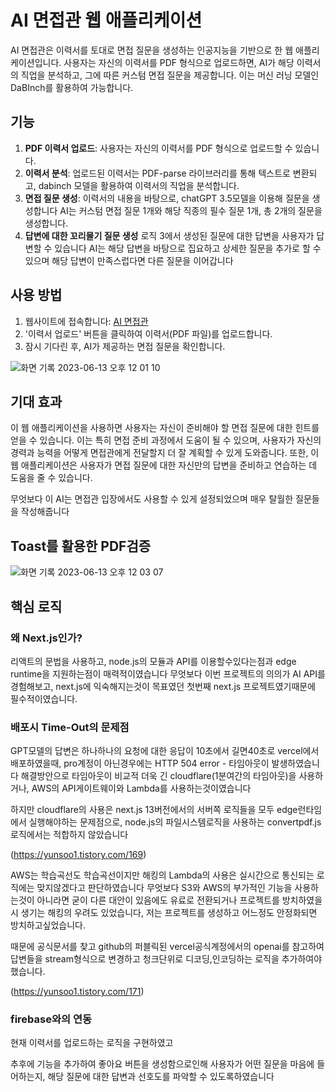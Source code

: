 # AI 면접관 웹 애플리케이션

AI 면접관은 이력서를 토대로 면접 질문을 생성하는 인공지능을 기반으로 한 웹 애플리케이션입니다. 사용자는 자신의 이력서를 PDF 형식으로 업로드하면, AI가 해당 이력서의 직업을 분석하고, 그에 따른 커스텀 면접 질문을 제공합니다. 이는 머신 러닝 모델인 DaBInch를 활용하여 가능합니다.

## 기능

1. **PDF 이력서 업로드**: 사용자는 자신의 이력서를 PDF 형식으로 업로드할 수 있습니다.
2. **이력서 분석**: 업로드된 이력서는 PDF-parse 라이브러리를 통해 텍스트로 변환되고,
   dabinch 모델을 활용하여 이력서의 직업을 분석합니다.
3. **면접 질문 생성**: 이력서의 내용을 바탕으로, chatGPT 3.5모델을 이용해 질문을 생성합니다
   AI는 커스텀 면접 질문 1개와 해당 직종의 필수 질문 1개, 총 2개의 질문을 생성합니다.
4. **답변에 대한 꼬리물기 질문 생성** 로직 3에서 생성된 질문에 대한 답변을 사용자가 답변할 수 있습니다
   AI는 해당 답변을 바탕으로 집요하고 상세한 질문을 추가로 할 수 있으며 해당 답변이 만족스럽다면 다른 질문을 이어갑니다

## 사용 방법

1. 웹사이트에 접속합니다: [AI 면접관](https://ai-interviewer-blond.vercel.app/)
2. '이력서 업로드' 버튼을 클릭하여 이력서(PDF 파일)를 업로드합니다.
3. 잠시 기다린 후, AI가 제공하는 면접 질문을 확인합니다.

![화면 기록 2023-06-13 오후 12 01 10](https://github.com/yunsoShin/next13portfolio/assets/91814941/3ade4a24-161c-47fb-8d35-b43192a53de3)

## 기대 효과

이 웹 애플리케이션을 사용하면 사용자는 자신이 준비해야 할 면접 질문에 대한 힌트를 얻을 수 있습니다.
이는 특히 면접 준비 과정에서 도움이 될 수 있으며, 사용자가 자신의 경력과 능력을 어떻게 면접관에게 전달할지 더 잘 계획할 수 있게 도와줍니다. 또한, 이 웹 애플리케이션은 사용자가 면접 질문에 대한 자신만의 답변을 준비하고 연습하는 데 도움을 줄 수 있습니다.

무엇보다 이 AI는 면접관 입장에서도 사용할 수 있게 설정되었으며 매우 탈월한 질문들을 작성해줍니다

## Toast를 활용한 PDF검증

![화면 기록 2023-06-13 오후 12 03 07](https://github.com/yunsoShin/next13portfolio/assets/91814941/e53d22bf-b585-4eae-9c2a-86000eda7b2f)

## 핵심 로직

### 왜 Next.js인가?

리액트의 문법을 사용하고, node.js의 모듈과 API를 이용할수있다는점과 edge runtime을 지원하는점이 매력적이였습니다
무엇보다 이번 프로젝트의 의의가 AI API를 경험해보고, next.js에 익숙해지는것이 목표였던 첫번째
next.js 프로젝트였기때문에 필수적이였습니다.

### 배포시 Time-Out의 문제점

GPT모델의 답변은 하나하나의 요청에 대한 응답이 10초에서 길면40초로
vercel에서 배포하였을때, pro계정이 아닌경우에는 HTTP 504 error - 타임아웃이 발생하였습니다
해결방안으로 타임아웃이 비교적 더욱 긴 cloudflare(1분여간의 타임아웃)을 사용하거나,
AWS의 API게이트웨이와 Lambda를 사용하는것이였습니다

하지만 cloudflare의 사용은 next.js 13버전에서의 서버쪽 로직들을 모두 edge런타임에서 실행해야하는 문제점으로,
node.js의 파일시스템로직을 사용하는 convertpdf.js 로직에서는 적합하지 않았습니다

(https://yunsoo1.tistory.com/169)

AWS는 학습곡선도 학습곡선이지만 해킹의 Lambda의 사용은 실시간으로 통신되는 로직에는 맞지않겠다고 판단하였습니다
무엇보다 S3와 AWS의 부가적인 기능을 사용하는것이 아니라면 굳이 다른 대안이 있음에도 유료로 전환되거나
프로젝트를 방치하였을시 생기는 해킹의 우려도 있었습니다, 저는 프로젝트를 생성하고 어느정도 안정화되면 방치하고싶었습니다.

때문에 공식문서를 찾고 github의 퍼블릭된 vercel공식계정에서의 openai를 참고하여
답변들을 stream형식으로 변경하고 청크단위로 디코딩,인코딩하는 로직을 추가하여야했습니다.

(https://yunsoo1.tistory.com/171)

### firebase와의 연동

현재 이력서를 업로드하는 로직을 구현하였고

추후에 기능을 추가하여
좋아요 버튼을 생성함으로인해 사용자가 어떤 질문을 마음에 들어하는지, 해당 질문에 대한 답변과 선호도를 파악할 수 있도록하였습니다
